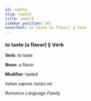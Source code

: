 ```yaml
---
id: sopölë
slug: sopölë
title: sopölë
sidebar_position: 342
hoverText: to taste (a flavor) § Verb
---
```


### to taste (a flavor) § Verb

**Verb**: to taste

**Noun**: a flavor

**Modifier**: tasted

Italian sapore /saˈpo.re/

*Romance Language Family*